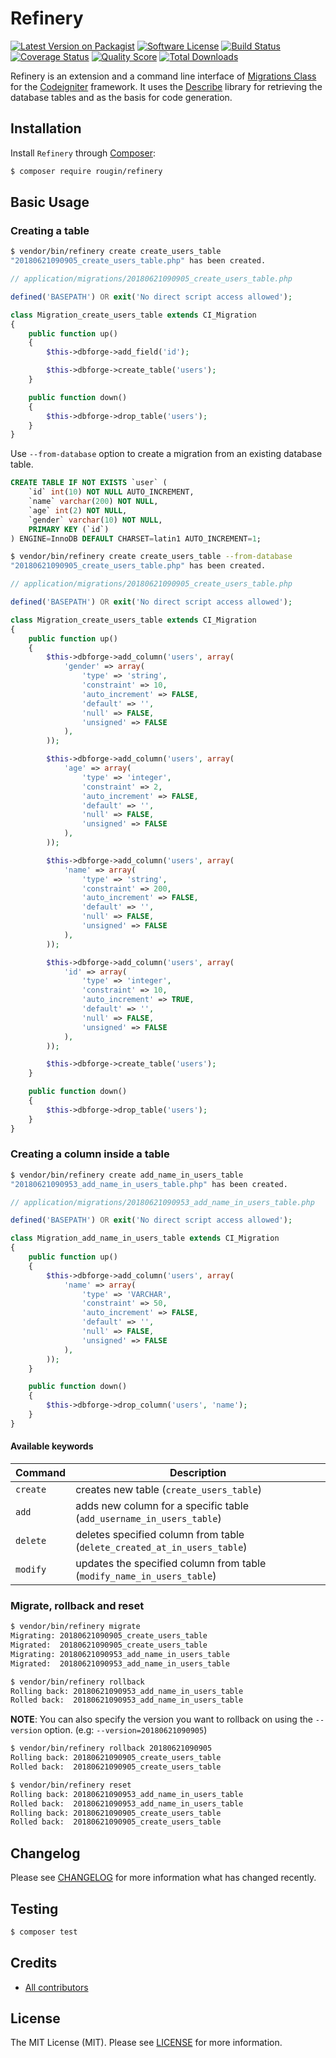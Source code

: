 # Refinery

[![Latest Version on Packagist][ico-version]][link-packagist]
[![Software License][ico-license]][link-license]
[![Build Status][ico-travis]][link-travis]
[![Coverage Status][ico-scrutinizer]][link-scrutinizer]
[![Quality Score][ico-code-quality]][link-code-quality]
[![Total Downloads][ico-downloads]][link-downloads]

Refinery is an extension and a command line interface of [Migrations Class](https://www.codeigniter.com/user_guide/libraries/migration.html) for the [Codeigniter](https://codeigniter.com/) framework. It uses the [Describe](https://roug.in/describe/) library for retrieving the database tables and as the basis for code generation.

## Installation

Install `Refinery` through [Composer](https://getcomposer.org/):

``` bash
$ composer require rougin/refinery
```

## Basic Usage

### Creating a table

``` bash
$ vendor/bin/refinery create create_users_table
"20180621090905_create_users_table.php" has been created.
```

``` php
// application/migrations/20180621090905_create_users_table.php

defined('BASEPATH') OR exit('No direct script access allowed');

class Migration_create_users_table extends CI_Migration
{
    public function up()
    {
        $this->dbforge->add_field('id');

        $this->dbforge->create_table('users');
    }

    public function down()
    {
        $this->dbforge->drop_table('users');
    }
}
```

Use `--from-database` option to create a migration from an existing database table.

``` sql
CREATE TABLE IF NOT EXISTS `user` (
    `id` int(10) NOT NULL AUTO_INCREMENT,
    `name` varchar(200) NOT NULL,
    `age` int(2) NOT NULL,
    `gender` varchar(10) NOT NULL,
    PRIMARY KEY (`id`)
) ENGINE=InnoDB DEFAULT CHARSET=latin1 AUTO_INCREMENT=1;
```

``` bash
$ vendor/bin/refinery create create_users_table --from-database
"20180621090905_create_users_table.php" has been created.
```

``` php
// application/migrations/20180621090905_create_users_table.php

defined('BASEPATH') OR exit('No direct script access allowed');

class Migration_create_users_table extends CI_Migration
{
    public function up()
    {
        $this->dbforge->add_column('users', array(
            'gender' => array(
                'type' => 'string',
                'constraint' => 10,
                'auto_increment' => FALSE,
                'default' => '',
                'null' => FALSE,
                'unsigned' => FALSE
            ),
        ));

        $this->dbforge->add_column('users', array(
            'age' => array(
                'type' => 'integer',
                'constraint' => 2,
                'auto_increment' => FALSE,
                'default' => '',
                'null' => FALSE,
                'unsigned' => FALSE
            ),
        ));

        $this->dbforge->add_column('users', array(
            'name' => array(
                'type' => 'string',
                'constraint' => 200,
                'auto_increment' => FALSE,
                'default' => '',
                'null' => FALSE,
                'unsigned' => FALSE
            ),
        ));

        $this->dbforge->add_column('users', array(
            'id' => array(
                'type' => 'integer',
                'constraint' => 10,
                'auto_increment' => TRUE,
                'default' => '',
                'null' => FALSE,
                'unsigned' => FALSE
            ),
        ));

        $this->dbforge->create_table('users');
    }

    public function down()
    {
        $this->dbforge->drop_table('users');
    }
}
```

### Creating a column inside a table

```bash
$ vendor/bin/refinery create add_name_in_users_table
"20180621090953_add_name_in_users_table.php" has been created.
```

``` php
// application/migrations/20180621090953_add_name_in_users_table.php

defined('BASEPATH') OR exit('No direct script access allowed');

class Migration_add_name_in_users_table extends CI_Migration
{
    public function up()
    {
        $this->dbforge->add_column('users', array(
            'name' => array(
                'type' => 'VARCHAR',
                'constraint' => 50,
                'auto_increment' => FALSE,
                'default' => '',
                'null' => FALSE,
                'unsigned' => FALSE
            ),
        ));
    }

    public function down()
    {
        $this->dbforge->drop_column('users', 'name');
    }
}
```

#### Available keywords

| Command | Description |
| ------- | ----------- |
| `create` | creates new table (`create_users_table`) |
| `add` | adds new column for a specific table (`add_username_in_users_table`) |
| `delete` | deletes specified column from table (`delete_created_at_in_users_table`) |
| `modify` | updates the specified column from table (`modify_name_in_users_table`) |

### Migrate, rollback and reset

```bash
$ vendor/bin/refinery migrate
Migrating: 20180621090905_create_users_table
Migrated:  20180621090905_create_users_table
Migrating: 20180621090953_add_name_in_users_table
Migrated:  20180621090953_add_name_in_users_table
```

```bash
$ vendor/bin/refinery rollback
Rolling back: 20180621090953_add_name_in_users_table
Rolled back:  20180621090953_add_name_in_users_table
```

**NOTE**: You can also specify the version you want to rollback on using the `--version` option. (e.g: `--version=20180621090905`)

```bash
$ vendor/bin/refinery rollback 20180621090905
Rolling back: 20180621090905_create_users_table
Rolled back:  20180621090905_create_users_table
```

```bash
$ vendor/bin/refinery reset
Rolling back: 20180621090953_add_name_in_users_table
Rolled back:  20180621090953_add_name_in_users_table
Rolling back: 20180621090905_create_users_table
Rolled back:  20180621090905_create_users_table
```

## Changelog

Please see [CHANGELOG][link-changelog] for more information what has changed recently.

## Testing

``` bash
$ composer test
```

## Credits

- [All contributors][link-contributors]

## License

The MIT License (MIT). Please see [LICENSE][link-license] for more information.

[ico-code-quality]: https://img.shields.io/scrutinizer/g/rougin/refinery.svg?style=flat-square
[ico-downloads]: https://img.shields.io/packagist/dt/rougin/refinery.svg?style=flat-square
[ico-license]: https://img.shields.io/badge/license-MIT-brightgreen.svg?style=flat-square
[ico-scrutinizer]: https://img.shields.io/scrutinizer/coverage/g/rougin/refinery.svg?style=flat-square
[ico-travis]: https://img.shields.io/travis/rougin/refinery/master.svg?style=flat-square
[ico-version]: https://img.shields.io/packagist/v/rougin/refinery.svg?style=flat-square

[link-changelog]: https://github.com/rougin/refinery/blob/master/CHANGELOG.md
[link-code-quality]: https://scrutinizer-ci.com/g/rougin/refinery
[link-contributors]: https://github.com/rougin/refinery/contributors
[link-downloads]: https://packagist.org/packages/rougin/refinery
[link-license]: https://github.com/rougin/refinery/blob/master/LICENSE.md
[link-packagist]: https://packagist.org/packages/rougin/refinery
[link-scrutinizer]: https://scrutinizer-ci.com/g/rougin/refinery/code-structure
[link-travis]: https://travis-ci.org/rougin/refinery